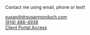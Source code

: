Contact me using email, phone or text!

[susan@drsusanmorduch.com](mailto:susan@drsusanmorduch.com)  
[(914) 488-4938](tel:9144884938)  
[Client Portal Access](https://drsusanmorduch.clientsecure.me "Client Portal access")
